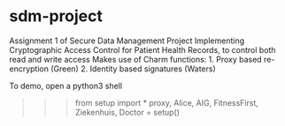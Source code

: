 sdm-project
===========

Assignment 1 of Secure Data Management Project
Implementing Cryptographic Access Control for Patient Health Records, to control both read and write access
Makes use of Charm functions:
    1. Proxy based re-encryption (Green)
    2. Identity based signatures (Waters)

To demo, open a python3 shell
>>> from setup import *
>>> proxy, Alice, AIG, FitnessFirst, Ziekenhuis, Doctor = setup()
